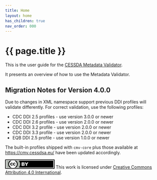```yaml
---
title: Home
layout: home
has_children: true
nav_order: 000
---
```


# {{ page.title }}

This is the user guide for the [CESSDA Metadata Validator](https://cmv.cessda.eu/).

It presents an overview of how to use the Metadata Validator.

## Migration Notes for Version 4.0.0

Due to changes in XML namespace support previous DDI profiles will validate differently. For correct validation, use the following profiles:

- CDC DDI 2.5 profiles - use version 3.0.0 or newer
- CDC DDI 2.6 profiles - use version 2.0.0 or newer
- CDC DDI 3.2 profile - use version 2.0.0 or newer
- CDC DDI 3.3 profile - use version 2.0.0 or newer
- EQB DDI 2.5 profile - use version 1.0.0 or newer

The built-in profiles shipped with `cmv-core` plus those available at <https://cmv.cessdsa.eu/> have been updated accordingly.

![CC-BY-4.0](images/cc-by.svg "CC-BY-4.0")
This work is licensed under [Creative Commons Attribution 4.0 International](https://creativecommons.org/licenses/by/4.0/).
